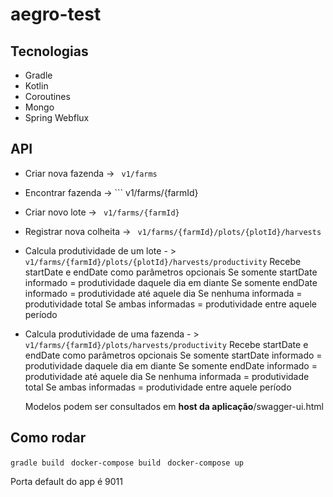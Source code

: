 # aegro-test

## Tecnologias

 * Gradle
 * Kotlin
 * Coroutines
 * Mongo
 * Spring Webflux
  
 ## API
 
  * Criar nova fazenda -> ``` v1/farms```
  * Encontrar fazenda  -> ``` v1/farms/{farmId}
  * Criar novo lote    -> ``` v1/farms/{farmId}```
  * Registrar nova colheita -> ``` v1/farms/{farmId}/plots/{plotId}/harvests```
  * Calcula produtividade de um lote - > ``` v1/farms/{farmId}/plots/{plotId}/harvests/productivity ```
      Recebe startDate e endDate como parâmetros opcionais
      Se somente startDate informado = produtividade daquele dia em diante
      Se somente endDate informado = produtividade até aquele dia
      Se nenhuma informada = produtividade total
      Se ambas informadas = produtividade entre aquele período
  * Calcula produtividade de uma fazenda - > ``` v1/farms/{farmId}/plots/harvests/productivity ```
      Recebe startDate e endDate como parâmetros opcionais
      Se somente startDate informado = produtividade daquele dia em diante
      Se somente endDate informado = produtividade até aquele dia
      Se nenhuma informada = produtividade total
      Se ambas informadas = produtividade entre aquele período
      
    Modelos podem ser consultados em **host da aplicação**/swagger-ui.html
      
## Como rodar

  ``` gradle build ```
  ``` docker-compose build```
  ``` docker-compose up```
  
  Porta default do app é 9011
  
  
  
